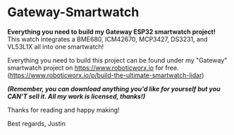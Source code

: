 # Gateway-Smartwatch

**Everything you need to build my Gateway ESP32 smartwatch project!**
This watch integrates a BME680, ICM42670, MCP3427, DS3231, and VL53L1X all into one smartwatch!

Everything you need to build this project can be found under my "Gateway" smartwatch project on https://www.roboticworx.io for free. (https://www.roboticworx.io/p/build-the-ultimate-smartwatch-lidar)

**_(Remember, you can download anything you'd like for yourself but you CAN'T sell it. All my work is licensed, thanks!)_**

Thanks for reading and happy making!

Best regards,
Justin
